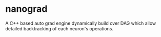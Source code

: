 # nanograd
A C++ based auto grad engine dynamically build over DAG which allow detailed backtracking of each neuron's operations.
